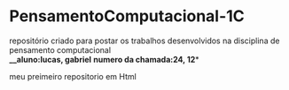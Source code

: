 # PensamentoComputacional-1C
repositório  criado para postar os trabalhos desenvolvidos na disciplina de pensamento computacional  
**__aluno:lucas, gabriel**
**numero da chamada:24, 12***

meu preimeiro repositorio em Html
